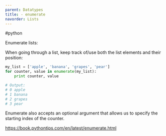 ```yaml
---
parent: Datatypes 
title: - enumerate 
navorder: Lists 
---
```


#python

Enumerate lists:

When going through a list, keep track of/use both the list elements and their position:

```python
my_list = ['apple', 'banana', 'grapes', 'pear']
for counter, value in enumerate(my_list):
    print counter, value

# Output:
# 0 apple
# 1 banana
# 2 grapes
# 3 pear
```


Enumerate also accepts an optional argument that allows us to specify the starting index of the counter.

	
https://book.pythontips.com/en/latest/enumerate.html